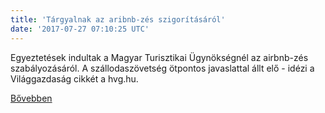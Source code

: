 ```yaml
---
title: 'Tárgyalnak az aribnb-zés szigorításáról'
date: '2017-07-27 07:10:25 UTC'
---
```


Egyeztetések indultak a Magyar Turisztikai Ügynökségnél az airbnb-zés szabályozásáról. A szállodaszövetség ötpontos javaslattal állt elő - idézi a Világgazdaság cikkét a hvg.hu.


[Bővebben](http://ift.tt/2ePrr0I)
